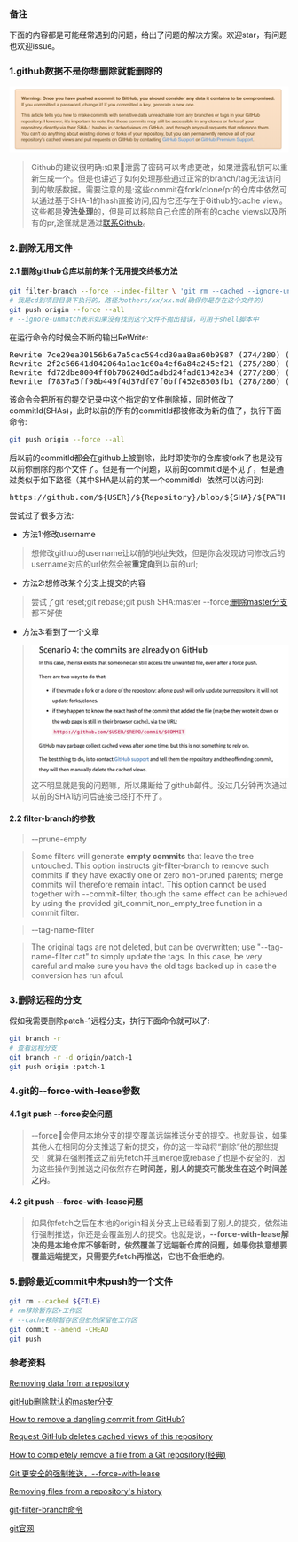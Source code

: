 ### 备注
下面的内容都是可能经常遇到的问题，给出了问题的解决方案。欢迎star，有问题也欢迎issue。

### 1.github数据不是你想删除就能删除的
![](../warn.png)

> Github的建议很明确:如果泄露了密码可以考虑更改，如果泄露私钥可以重新生成一个。但是也讲述了如何处理那些通过正常的branch/tag无法访问到的敏感数据。需要注意的是:这些commit在fork/clone/pr的仓库中依然可以通过基于SHA-1的hash直接访问,因为它还存在于Github的cache view。这些都是**没法处理**的，但是可以移除自己仓库的所有的cache views以及所有的pr,途径就是通过[联系Github](https://github.com/contact)。


### 2.删除无用文件
#### 2.1 删除github仓库以前的某个无用提交终极方法
```bash
git filter-branch --force --index-filter \ 'git rm --cached --ignore-unmatch others/xx/xx.md'\   -- --all
# 我是cd到项目目录下执行的，路径为others/xx/xx.md(确保你是存在这个文件的)
git push origin --force --all
# --ignore-unmatch表示如果没有找到这个文件不抛出错误，可用于shell脚本中
```
在运行命令的时候会不断的输出ReWrite:
<pre>
Rewrite 7ce29ea30156b6a7a5cac594cd30aa8aa60b9987 (274/280) (679 seconds passed, remaining 14 predicted)    rm 'others/nodejs-QA/egg-QA.md'
Rewrite 2f2c56641d042064a1ae1c60a4ef6a84a245ef21 (275/280) (682 seconds passed, remaining 12 predicted)    rm 'others/nodejs-QA/egg-QA.md'
Rewrite fd72dbe8004ff0b706240d5adbd24fad01342a34 (277/280) (688 seconds passed, remaining 7 predicted)    rm 'others/nodejs-QA/egg-QA.md'
Rewrite f7837a5ff98b449f4d37df07f0bff452e8503fb1 (278/280) (692 seconds passed, remaining 4 predicted)    rm 'others/nodejs-QA/egg-QA.md'
</pre>

该命令会把所有的提交记录中这个指定的文件删除掉，同时修改了commitId(SHAs)，此时以前的所有的commitId都被修改为新的值了，执行下面命令:
```bash
git push origin --force --all
```
后以前的commitId都会在github上被删除，此时即使你的仓库被fork了也是没有以前你删除的那个文件了。但是有一个问题，以前的commitId是不见了，但是通过类似于如下路径（其中SHA是以前的某一个commitId）依然可以访问到:

<pre>
https://github.com/${USER}/${Repository}/blob/${SHA}/${PATH_OF_FILE}
</pre>

尝试过了很多方法:

- 方法1:修改username
> 想修改github的username让以前的地址失效，但是你会发现访问修改后的username对应的url依然会被**重定向**到以前的url;

- 方法2:想修改某个分支上提交的内容
> 尝试了git reset;git rebase;git push SHA:master --force;[删除master分支](https://blog.csdn.net/jimmysmith/article/details/70183777)都不好使

- 方法3:看到了一个文章
 > ![](../git.png) 这不明显就是我的问题嘛，所以果断给了github邮件。没过几分钟再次通过以前的SHA1访问后链接已经打不开了。

#### 2.2 filter-branch的参数
> --prune-empty

   > Some filters will generate **empty commits** that leave the tree untouched. This option instructs git-filter-branch to remove such commits if they have exactly one or zero non-pruned parents; merge commits will therefore remain intact. This option cannot be used together with --commit-filter, though the same effect can be achieved by using the provided git_commit_non_empty_tree function in a commit filter.

> --tag-name-filter

 > The original tags are not deleted, but can be overwritten; use "--tag-name-filter cat" to simply update the tags. In this case, be very careful and make sure you have the old tags backed up in case the conversion has run afoul.


### 3.删除远程的分支
假如我需要删除patch-1远程分支，执行下面命令就可以了:

```bash
git branch -r
# 查看远程分支
git branch -r -d origin/patch-1
git push origin :patch-1
```

### 4.git的--force-with-lease参数

#### 4.1 git push --force安全问题
 > --force会使用本地分支的提交覆盖远端推送分支的提交。也就是说，如果其他人在相同的分支推送了新的提交，你的这一举动将“删除”他的那些提交！就算在强制推送之前先fetch并且merge或rebase了也是不安全的，因为这些操作到推送之间依然存在**时间差，别人的提交可能发生在这个时间差之内**。

#### 4.2 git push --force-with-lease问题
 > 如果你fetch之后在本地的origin相关分支上已经看到了别人的提交，依然进行强制推送，你还是会覆盖别人的提交。也就是说，**--force-with-lease解决的是本地仓库不够新时，依然覆盖了远端新仓库的问题，如果你执意想要覆盖远端提交，只需要先fetch再推送，它也不会拒绝的**。

### 5.删除最近**commit**中未push的一个文件
```bash
git rm --cached ${FILE}
# rm移除暂存区+工作区
# --cache移除暂存区但依然保留在工作区
git commit --amend -CHEAD
git push
```




### 参考资料

[Removing data from a repository](https://help.github.com/articles/removing-sensitive-data-from-a-repository/)

[gitHub删除默认的master分支](https://blog.csdn.net/jimmysmith/article/details/70183777)

[How to remove a dangling commit from GitHub?](https://stackoverflow.com/questions/4367977/how-to-remove-a-dangling-commit-from-github)

[Request GitHub deletes cached views of this repository](https://github.com/cirosantilli/all-github-commit-emails/issues/3)

[How to completely remove a file from a Git repository(经典)](https://itextpdf.com/blog/how-completely-remove-file-git-repository)

[Git 更安全的强制推送，--force-with-lease](https://blog.csdn.net/wpwalter/article/details/80371264)

[Removing files from a repository's history](https://help.github.com/articles/removing-files-from-a-repository-s-history/)

[git-filter-branch命令](https://git-scm.com/docs/git-filter-branch)

[git官网](https://git-scm.com/docs/git-add)